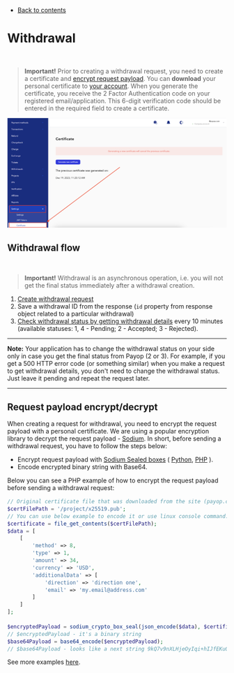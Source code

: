 * [Back to contents](../Readme.md#contents)

# Withdrawal

<br>

> **Important!** Prior to creating a withdrawal request, you need to create a certificate and [encrypt request payload](#request-payload-encryptdecrypt). You can **download** your personal certificate to [your account](https://payop.com/en/profile/settings/certificate). When you generate the certificate, you receive the 2 Factor Authentication code on your registered email/application. This 6-digit verification code should be entered in the required field to create a certificate.

![Payop API Certificate page](../images/newcertificate.png)

## Withdrawal flow

<br>

> **Important!** Withdrawal is an asynchronous operation, i.e. you will not
> get the final status immediately after a withdrawal creation.

1. [Create withdrawal request](massWithdrawal.md)
2. Save a withdrawal ID from the response (`id` property from response object related to a particular withdrawal)
3. [Check withdrawal status by getting withdrawal details](getWithdrawal.md)
   every 10 minutes (available statuses: 1, 4 - Pending; 2 - Accepted; 3 - Rejected).

----

**Note:** Your application has to change the withdrawal status on your side only in case you get the final status from
Payop (2 or 3). For example, if you get a 500 HTTP error code (or something similar) when you make a 
request to get withdrawal details, you don't need to change the withdrawal
status. Just leave it pending and repeat the request later.

----

## Request payload encrypt/decrypt

When creating a request for withdrawal, you need to encrypt the request payload with a personal certificate. We are
using a popular encryption library to decrypt the request payload -
[Sodium](https://libsodium.gitbook.io/doc/). In short, before sending a withdrawal request, you have to follow the steps
below:

* Encrypt request payload
  with [Sodium Sealed boxes](https://libsodium.gitbook.io/doc/public-key_cryptography/sealed_boxes#usage)
  ( [Python](https://libnacl.readthedocs.io/en/latest/topics/raw_sealed.html),
  [PHP](https://www.php.net/manual/en/function.sodium-crypto-box-seal.php) ).
* Encode encrypted binary string with Base64.

Below you can see a PHP example of how to encrypt the request payload before sending a withdrawal request:

```php
// Original certificate file that was downloaded from the site (payop.com). It's contains a binary string.
$certFilePath = '/project/x25519.pub';
// You can use below example to encode it or use linux console command: cat /project/x25519.pub | base64 
$certificate = file_get_contents($certFilePath);
$data = [
    [
        'method' => 8,
        'type' => 1,
        'amount' => 34,
        'currency' => 'USD',
        'additionalData' => [
            'direction' => 'direction one',
            'email' => 'my.email@address.com'
        ]
    ]
];

$encryptedPayload = sodium_crypto_box_seal(json_encode($data), $certificate);
// $encryptedPayload - it's a binary string
$base64Payload = base64_encode($encryptedPayload);
// $base64Payload - looks like a next string 9kQ7v9nXLHjeOyIqi+hIJfEKuOCQZ2C5WWVcnmfPHUxh1EbK5g=
```

See more examples [here](../examples/apiCertificates).

